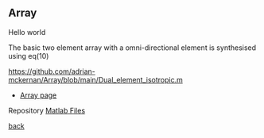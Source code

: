 ## Array

Hello world


The basic two element array with a omni-directional element is synthesised using eq(10)

https://github.com/adrian-mckernan/Array/blob/main/Dual_element_isotropic.m

- [Array page](./array/eq.html)

Repository
[Matlab Files](https://github.com/adrian-mckernan/array)

[back](./)